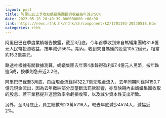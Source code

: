 ```yaml
---
layout: post
title: 阿里巴巴上季收取螞蟻集團投資收益按年減少56%
date: 2023-05-18 20:49:39.000000000 +08:00
link: https://news.rthk.hk/rthk/ch/component/k2/1701193-20230518.htm
categories: rthk
---
```


阿里巴巴在季度業績報告披露，截至3月底，今年首季收到來自螞蟻集團約31.8億元人民幣投資收益，按年減少56%。期內，收到來自螞蟻的股息105.2億元，相當約15.3億美元。

路透社根據有關數據測算，螞蟻集團去年第4季錄得盈利97.4億元人民幣，按年跌逾5成，按季則急升近2.2倍。

阿里巴巴截至3月底，自由現金流錄得322.7億元現金流入，去年同期則錄得150.7億元現金流出，因為去年繳納部分反壟斷法罰款影響，亦反映期內由螞蟻集團收取的股息、若干業務提升運營效率令虧損收窄，以及減少資本性支出所致。

另外，至3月底止，員工總數有23萬5216人，較去年底減少4524人，減幅近2%。

